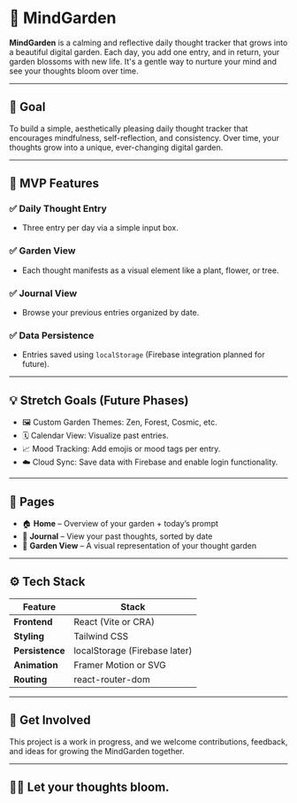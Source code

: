 # 🌼 MindGarden

**MindGarden** is a calming and reflective daily thought tracker that grows into a beautiful digital garden. Each day, you add one entry, and in return, your garden blossoms with new life. It's a gentle way to nurture your mind and see your thoughts bloom over time.

---

## 🎯 Goal

To build a simple, aesthetically pleasing daily thought tracker that encourages mindfulness, self-reflection, and consistency. Over time, your thoughts grow into a unique, ever-changing digital garden.

---

## 🧩 MVP Features

### ✅ Daily Thought Entry
- Three entry per day via a simple input box.

### ✅ Garden View
- Each thought manifests as a visual element like a plant, flower, or tree.

### ✅ Journal View
- Browse your previous entries organized by date.

### ✅ Data Persistence
- Entries saved using `localStorage` (Firebase integration planned for future).

---

## 💡 Stretch Goals (Future Phases)

- 🖼️ Custom Garden Themes: Zen, Forest, Cosmic, etc.  
- 🗓️ Calendar View: Visualize past entries.  
- 📈 Mood Tracking: Add emojis or mood tags per entry.  
- ☁️ Cloud Sync: Save data with Firebase and enable login functionality.

---

## 📄 Pages

- 🏠 **Home** – Overview of your garden + today’s prompt  
- 📓 **Journal** – View your past thoughts, sorted by date  
- 🌿 **Garden View** – A visual representation of your thought garden

---

## ⚙️ Tech Stack

| Feature       | Stack                     |
| ------------- | ------------------------- |
| **Frontend**  | React (Vite or CRA)       |
| **Styling**   | Tailwind CSS              |
| **Persistence** | localStorage (Firebase later) |
| **Animation** | Framer Motion or SVG      |
| **Routing**   | react-router-dom          |

---

## 🌱 Get Involved

This project is a work in progress, and we welcome contributions, feedback, and ideas for growing the MindGarden together.

---

## 🧘‍♀️ Let your thoughts bloom.

